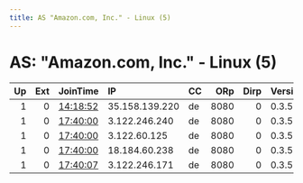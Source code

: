 ```yaml
---
title: AS "Amazon.com, Inc." - Linux (5)
---
```


# AS: "Amazon.com, Inc." - Linux (5)

|   Up |   Ext | JoinTime                                                                                            | IP             | CC   |   ORp |   Dirp | Version   | Contact   | Nickname       |   eFamMembers |
|-----:|------:|:----------------------------------------------------------------------------------------------------|:---------------|:-----|------:|-------:|:----------|:----------|:---------------|--------------:|
|    1 |     0 | [14:18:52](https://metrics.torproject.org/rs.html#details/21C1B1CE13E9B0BD15C67B34445188AB6F4C5F3B) | 35.158.139.220 | de   |  8080 |      0 | 0.3.5.7   | None      | Forceuws       |             1 |
|    1 |     0 | [17:40:00](https://metrics.torproject.org/rs.html#details/170D7333CC366DC2B446F58A9F69AE40ED94A626) | 3.122.246.240  | de   |  8080 |      0 | 0.3.5.7   | None      | SummerAmerica  |             1 |
|    1 |     0 | [17:40:00](https://metrics.torproject.org/rs.html#details/5247C1EE183E5E68560D7377B36245E0FB3BB215) | 3.122.60.125   | de   |  8080 |      0 | 0.3.5.7   | None      | LouYesDoll     |             1 |
|    1 |     0 | [17:40:00](https://metrics.torproject.org/rs.html#details/7235CA24A628CD9F4BDE94A6321634170F5B89FB) | 18.184.60.238  | de   |  8080 |      0 | 0.3.5.7   | None      | ShoppingShabby |             1 |
|    1 |     0 | [17:40:07](https://metrics.torproject.org/rs.html#details/645D423352C8C1CFF2D752FEE15D80A168600E44) | 3.122.246.171  | de   |  8080 |      0 | 0.3.5.7   | None      | Bigenalin      |             1 |
